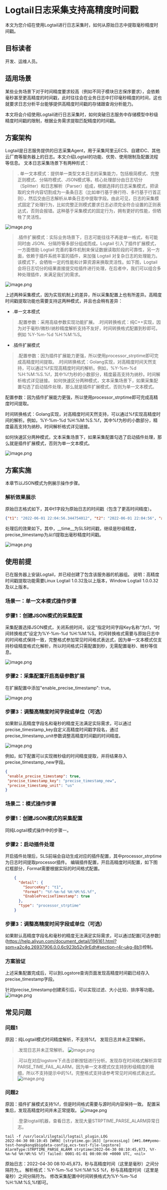 # Logtail日志采集支持高精度时间戳

本文为您介绍在使用Logtail进行日志采集时，如何从原始日志中提取毫秒精度时间戳。

## 目标读者
开发、运维人员。

## 适用场景
某些业务场景下对于时间精度要求较高（例如不同子模块日志保序要求），会依赖毫秒甚至更高精度的时间戳，此时往往会在业务日志中打印毫秒精度的时间，这也就要求日志分析平台能够提供高精度时间戳的存储跟查询分析能力。

本文将会介绍使用Logtail进行日志采集时，如何突破日志服务中存储模型中秒级精度时间戳的限制，根据业务需求提取匹配精度的时间戳。

## 方案架构
Logtail是日志服务提供的日志采集Agent，用于采集阿里云ECS、自建IDC、其他云厂商等服务器上的日志。本文介绍Logtail的功能、优势、使用限制及配置流程等信息。
文本日志采集场景下有两种形式：
> . 单一文本模式：提供单一类型文本日志的采集能力，包括极简模式、完整正则模式、分隔符模式、JSON模式等。核心处理部分由日志切分（Splitter）和日志解析（Parser）组成，根据选择的日志采集模式，把读取的文件内容切割成为一条条日志（比如单行基于换行符、多行基于行首正则），然后交由日志解析从单条日志中提取字段。由此可见，日志的采集模式固定了处理行为，比如完整正则模式要求日志必须完全符合设置的正则表达式，否则会报错。这种基于采集模式的固定行为，拥有更好的性能，但牺牲了灵活性。

 ![image.png](./img/8.1.png)

>.插件扩展模式：实际业务场景下，日志可能往往不再是单一格式，有可能同时由 JSON、分隔符等多部分组成而成。Logtail 引入了插件扩展模式，一方面借助 Logtail 完善的事件机制来保证数据读取阶段的可靠性，另一方面，依赖于插件系统丰富的插件，来加强 Logtail 对复杂日志的处理能力。该模式下，会牺牲一定的性能和计算资源来换取灵活性。如下图，Logtail 会将日志切分的结果直接提交给插件进行处理，在后者中，我们可以组合多种处理插件，来满足我们的需求。

 ![image.png](./img/8.2.png)

上述两种采集模式，因为实现机制上的差异，所以采集配置上也有所差异。高精度时间戳提取功能也需要支持这两种模式，并且也会稍有差异：

- .单一文本模式

 > .配置参数：采用高级参数实现功能扩展。
 > .时间转换格式：纯C++实现，因为对于毫秒/微秒/纳秒精度解析支持不友好，时间转换格式配置到秒即可。例如
%Y-%m-%d %H:%M:%S。

- .插件扩展模式

> .配置参数：因为插件扩展能力更强，所以使用processor_strptime即可完成高精度时间提取。
> .时间转换格式：Golang实现，对高精度时间天然支持，可以通过%f实现高精度时间的解析。例如，%Y-%m-%d %H:%M:%S.%f，其中%f为秒的小数部分，精度最高支持为纳秒。时间解析格式详见链接。
如何快速区分两种模式，文本采集场景下，如果采集配置勾选了启动插件处理，那么就是插件扩展模式，否则为单一文本模式。

配置参数：因为插件扩展能力更强，所以使用processor_strptime即可完成高精度时间提取。

时间转换格式：Golang实现，对高精度时间天然支持，可以通过%f实现高精度时间的解析。例如，%Y-%m-%d %H:%M:%S.%f，其中%f为秒的小数部分，精度最高支持为纳秒。时间解析格式详见链接。

如何快速区分两种模式，文本采集场景下，如果采集配置勾选了启动插件处理，那么就是插件扩展模式，否则为单一文本模式。

 ![image.png](./img/8.4.png)

## 方案实施
本章节以JSON模式为例展示操作步骤。

### 解析效果展示
原始日志格式如下，其中t1字段为原始日志的时间戳（包含了更高时间精度）。
```json
{"t1": "2022-06-01 22:04:56.344754012", "t2": "2022-06-01 22:04:56", "a":"b","c":2,"d":1, "seq": 11}
```

处理后的效果如下。其中，__time__为SLS时间戳，继续是秒级精度，precise_timestamp为从t1提取出毫秒精度时间戳。

 ![image.png](./img/8.5.png)

## 使用前提
已在服务器上安装Logtail，并已经创建了包含该服务器的机器组。
说明：高精度时间戳提取功能需要Linux Logtail 1.0.32及以上版本，Window Logtail 1.0.0.32及以上版本。

### 场景一：单一文本模式操作步骤
### 步骤1：创建JSON模式的采集配置
采集配置选择JSON模式，关闭系统时间，设定“指定时间字段Key名称”为t1，“时间转换格式”设定为%Y-%m-%d %H:%M:%S。时间转换格式需要与原始日志中的时间格式保持一致，完整格式参加常见时间格式表达式，因为单一文本模式仅支持秒级精度格式化解析，所以时间格式只需配置到秒，无需配置毫秒、微秒等信息。

 ![image.png](./img/8.6.png)

### 步骤2：采集配置开启高级参数扩展
在扩展配置中添加"enable_precise_timestamp": true。

 ![image.png](./img/8.7.png)

### 步骤3：调整高精度时间字段或单位（可选）
如果默认高精度字段名和毫秒的精度无法满足实际需求，可以通过precise_timestamp_key自定义高精度时间戳字段名，通过precise_timestamp_unit参数调整高精度时间戳的时间精度。

 ![image.png](./img/8.8.png)

 例如，如下配置可以实现微秒级的时间精度提取，并将结果存入precise_timestamp_new字段。

 ```json
 {
  "enable_precise_timestamp": true,
  "precise_timestamp_key": "precise_timestamp_new",
  "precise_timestamp_unit": "us"
}

 ```

### 场景二：模式操作步骤
### 步骤1：创建JSON模式的采集配置
同纯Logtail模式操作中的步骤一。
### 步骤2：启动插件处理
开启插件处理后，SLS前端会自动生成对应的插件配置，其中processor_strptime为日志时间提取processor插件。
编辑插件配置，开启高精度时间配置，如下图红框部分，Format需要根据实际的时间格式配置。

```json
    {
      "detail": {
        "SourceKey": "t1",
        "Format": "%Y-%m-%d %H:%M:%S.%f",
        "EnablePreciseTimestamp": true
      },
      "type": "processor_strptime"
    }
```
### 步骤3：调整高精度时间字段或单位（可选）

如果默认高精度字段名和毫秒的精度无法满足实际需求，可以通过配置[可选参数] (https://help.aliyun.com/document_detail/196161.html?spm=a2c4g.26937906.0.0.6c923b52v9rEdh#section-r4r-ukg-8b1)控制。

### 方案验证
上述采集配置完成后，可以到Logstore查询页面发现高精度时间戳已经存入precise_timestamp字段。

 针对precise_timestamp创建索引后，可以实现过滤、大小比较、排序等功能。
  ![image.png](./img/8.10.png)


## 常见问题
### 问题1
原因：纯Logtail模式时间精度解析，不支持%f。
发现日志并未正常解析。
> .发现日志并未正常解析。
 ![image.png](./img/8.12.png)

> .可以在对应logstore下点击诊断按钮进行分析。发现存在时间格式解析异常PARSE_TIME_FAIL_ALARM，因为单一文本模式仅支持到秒级精度的极细，所以不支持提示中的%f。完整格式支持请参考常见时间格式表达式。
 ![image.png](./img/8.13.png)

 ### 问题2
原因：插件扩展模式支持%f，但是时间格式需要与源时间内容保持一致。
配置采集后，发现高精度时间并未正常提取。
 ![image.png](./img/8.14.png)

> .登录logtail机器，查看日志，发现大量STRPTIME_PARSE_ALARM异常日志。
```
tail -f /usr/local/ilogtail/logtail_plugin.LOG
2022-04-30 08:10:45 [WRN] [strptime.go:163] [processLog] [##1.0##yemo-test-hongkong$bigdata-config,ecs-test-file-logstore] AlarmType:STRPTIME_PARSE_ALARM strptime(2022-04-30 08:10:45,873, %Y-%m-%d %H:%M:%S %f) failed: 0001-01-01 00:00:00 +0000 UTC, <nil>
```

原始日志：2022-04-30 08:10:45,873，秒与高精度时间（这里是毫秒）之间分隔符为,。
解析格式：%Y-%m-%d %H:%M:%S %f，秒与高精度时间（这里是毫秒）之间分隔符为。
修改采集配置中时间转换格式为%Y-%m-%d %H:%M:%S,%f即可。







